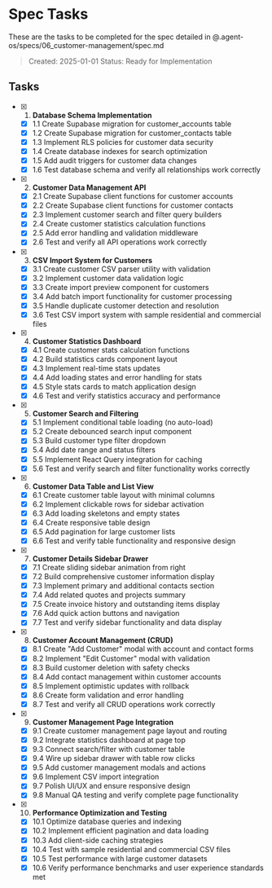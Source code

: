 # Spec Tasks

These are the tasks to be completed for the spec detailed in @.agent-os/specs/06_customer-management/spec.md

> Created: 2025-01-01
> Status: Ready for Implementation

## Tasks

- [x] 1. **Database Schema Implementation**
  - [x] 1.1 Create Supabase migration for customer_accounts table
  - [x] 1.2 Create Supabase migration for customer_contacts table
  - [x] 1.3 Implement RLS policies for customer data security
  - [x] 1.4 Create database indexes for search optimization
  - [x] 1.5 Add audit triggers for customer data changes
  - [x] 1.6 Test database schema and verify all relationships work correctly

- [x] 2. **Customer Data Management API**
  - [x] 2.1 Create Supabase client functions for customer accounts
  - [x] 2.2 Create Supabase client functions for customer contacts
  - [x] 2.3 Implement customer search and filter query builders
  - [x] 2.4 Create customer statistics calculation functions
  - [x] 2.5 Add error handling and validation middleware
  - [x] 2.6 Test and verify all API operations work correctly

- [x] 3. **CSV Import System for Customers**
  - [x] 3.1 Create customer CSV parser utility with validation
  - [x] 3.2 Implement customer data validation logic
  - [x] 3.3 Create import preview component for customers
  - [x] 3.4 Add batch import functionality for customer processing
  - [x] 3.5 Handle duplicate customer detection and resolution
  - [x] 3.6 Test CSV import system with sample residential and commercial files

- [x] 4. **Customer Statistics Dashboard**
  - [x] 4.1 Create customer stats calculation functions
  - [x] 4.2 Build statistics cards component layout
  - [x] 4.3 Implement real-time stats updates
  - [x] 4.4 Add loading states and error handling for stats
  - [x] 4.5 Style stats cards to match application design
  - [x] 4.6 Test and verify statistics accuracy and performance

- [x] 5. **Customer Search and Filtering**
  - [x] 5.1 Implement conditional table loading (no auto-load)
  - [x] 5.2 Create debounced search input component
  - [x] 5.3 Build customer type filter dropdown
  - [x] 5.4 Add date range and status filters
  - [x] 5.5 Implement React Query integration for caching
  - [x] 5.6 Test and verify search and filter functionality works correctly

- [x] 6. **Customer Data Table and List View**
  - [x] 6.1 Create customer table layout with minimal columns
  - [x] 6.2 Implement clickable rows for sidebar activation
  - [x] 6.3 Add loading skeletons and empty states
  - [x] 6.4 Create responsive table design
  - [x] 6.5 Add pagination for large customer lists
  - [x] 6.6 Test and verify table functionality and responsive design

- [x] 7. **Customer Details Sidebar Drawer**
  - [x] 7.1 Create sliding sidebar animation from right
  - [x] 7.2 Build comprehensive customer information display
  - [x] 7.3 Implement primary and additional contacts section
  - [x] 7.4 Add related quotes and projects summary
  - [x] 7.5 Create invoice history and outstanding items display
  - [x] 7.6 Add quick action buttons and navigation
  - [x] 7.7 Test and verify sidebar functionality and data display

- [x] 8. **Customer Account Management (CRUD)**
  - [x] 8.1 Create "Add Customer" modal with account and contact forms
  - [x] 8.2 Implement "Edit Customer" modal with validation
  - [x] 8.3 Build customer deletion with safety checks
  - [x] 8.4 Add contact management within customer accounts
  - [x] 8.5 Implement optimistic updates with rollback
  - [x] 8.6 Create form validation and error handling
  - [x] 8.7 Test and verify all CRUD operations work correctly

- [x] 9. **Customer Management Page Integration**
  - [x] 9.1 Create customer management page layout and routing
  - [x] 9.2 Integrate statistics dashboard at page top
  - [x] 9.3 Connect search/filter with customer table
  - [x] 9.4 Wire up sidebar drawer with table row clicks
  - [x] 9.5 Add customer management modals and actions
  - [x] 9.6 Implement CSV import integration
  - [x] 9.7 Polish UI/UX and ensure responsive design
  - [x] 9.8 Manual QA testing and verify complete page functionality

- [x] 10. **Performance Optimization and Testing**
  - [x] 10.1 Optimize database queries and indexing
  - [x] 10.2 Implement efficient pagination and data loading
  - [x] 10.3 Add client-side caching strategies
  - [x] 10.4 Test with sample residential and commercial CSV files
  - [x] 10.5 Test performance with large customer datasets
  - [x] 10.6 Verify performance benchmarks and user experience standards met